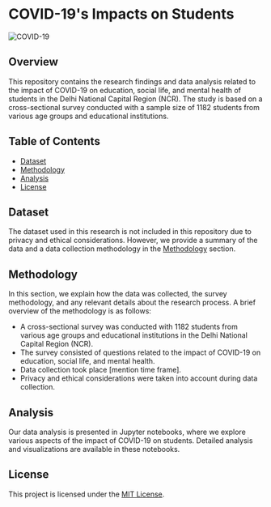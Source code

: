 # COVID-19's Impacts on Students

![COVID-19](https://img.shields.io/badge/COVID--19-Impact%20Study-blue)

## Overview

This repository contains the research findings and data analysis related to the impact of COVID-19 on education, social life, and mental health of students in the Delhi National Capital Region (NCR). The study is based on a cross-sectional survey conducted with a sample size of 1182 students from various age groups and educational institutions.

## Table of Contents

- [Dataset](#dataset)
- [Methodology](#methodology)
- [Analysis](#analysis)
- [License](#license)

## Dataset

The dataset used in this research is not included in this repository due to privacy and ethical considerations. However, we provide a summary of the data and a data collection methodology in the [Methodology](#methodology) section.

## Methodology

In this section, we explain how the data was collected, the survey methodology, and any relevant details about the research process. A brief overview of the methodology is as follows:

- A cross-sectional survey was conducted with 1182 students from various age groups and educational institutions in the Delhi National Capital Region (NCR).
- The survey consisted of questions related to the impact of COVID-19 on education, social life, and mental health.
- Data collection took place [mention time frame].
- Privacy and ethical considerations were taken into account during data collection.

## Analysis

Our data analysis is presented in Jupyter notebooks, where we explore various aspects of the impact of COVID-19 on students. Detailed analysis and visualizations are available in these notebooks.

## License

This project is licensed under the [MIT License](LICENSE).
